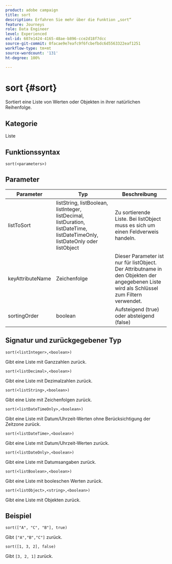 ```yaml
---
product: adobe campaign
title: sort
description: Erfahren Sie mehr über die Funktion „sort“
feature: Journeys
role: Data Engineer
level: Experienced
exl-id: 607e1424-4165-48ae-b896-cce2d18f7dcc
source-git-commit: 0facae9e7eafc9f6fcbefbdc6d5563322eaf1251
workflow-type: tm+mt
source-wordcount: '131'
ht-degree: 100%

---
```


# sort {#sort}

Sortiert eine Liste von Werten oder Objekten in ihrer natürlichen Reihenfolge.

## Kategorie

Liste

## Funktionssyntax

`sort(<parameters>)`

## Parameter

| Parameter | Typ | Beschreibung |
|-----------|------------------|------------------|
| listToSort | listString, listBoolean, listInteger, listDecimal, listDuration, listDateTime, listDateTimeOnly, listDateOnly oder listObject | Zu sortierende Liste. Bei listObject muss es sich um einen Feldverweis handeln. |
| keyAttributeName | Zeichenfolge | Dieser Parameter ist nur für listObject. Der Attributname in den Objekten der angegebenen Liste wird als Schlüssel zum Filtern verwendet. |
| sortingOrder | boolean | Aufsteigend (true) oder absteigend (false) |

## Signatur und zurückgegebener Typ

`sort(<listInteger>,<boolean>)`

Gibt eine Liste mit Ganzzahlen zurück.

`sort(<listDecimal>,<boolean>)`

Gibt eine Liste mit Dezimalzahlen zurück.

`sort(<listString>,<boolean>)`

Gibt eine Liste mit Zeichenfolgen zurück.

`sort(<listDateTimeOnly>,<boolean>)`

Gibt eine Liste mit Datum/Uhrzeit-Werten ohne Berücksichtigung der Zeitzone zurück.

`sort(<listDateTime>,<boolean>)`

Gibt eine Liste mit Datum/Uhrzeit-Werten zurück.

`sort(<listDateOnly>,<boolean>)`

Gibt eine Liste mit Datumsangaben zurück.

`sort(<listBoolean>,<boolean>)`

Gibt eine Liste mit booleschen Werten zurück.

`sort(<listObject>,<string>,<boolean>)`

Gibt eine Liste mit Objekten zurück.

## Beispiel

`sort(["A", "C", "B"], true)`

Gibt `["A","B","C"]` zurück.

`sort([1, 3, 2], false)`

Gibt `[3, 2, 1]` zurück.

